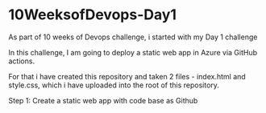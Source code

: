 # 10WeeksofDevops-Day1

As part of 10 weeks of Devops challenge, i started with my Day 1 challenge

In this challenge, I am going to deploy a static web app in Azure via GitHub actions.

For that i have created this repository and taken 2 files - index.html and style.css, which i have uploaded into the root of this repository.

Step 1:
Create a static web app with code base as Github
